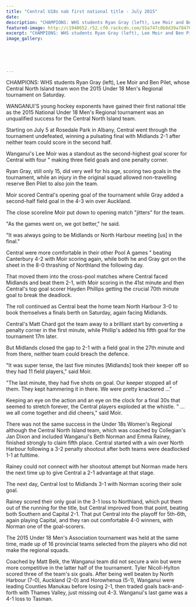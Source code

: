 ```yaml
---
title: "Central U18s nab first national title - July 2015"
date: 
description: "CHAMPIONS: WHS students Ryan Gray (left), Lee Moir and Ben Pilet, whose Central North Island team won the 2015 Under 18 Men's Regional on Saturday, Wanganui Chronicle article on 14/7/15..."
featured-image: http://c1940652.r52.cf0.rackcdn.com/55a747c0b8d39a7847000dc7/U18-Mens-Reg-Hockey,-14.7.15.jpg
excerpt: "CHAMPIONS: WHS students Ryan Gray (left), Lee Moir and Ben Pilet, whose Central North Island team won the 2015 Under 18 Men's Regional on Saturday."
image_gallery:
    
    
    
    
    
---
```


<p>CHAMPIONS: WHS students Ryan Gray (left), Lee Moir and Ben Pilet, whose Central North Island team won the 2015 Under 18 Men's Regional tournament on Saturday.</p>
<p>WANGANUI'S young hockey exponents have gained their first national title as the 2015 National Under 18 Men's Regional tournament was an unqualified success for the Central North Island team.</p>
<p>Starting on July 5 at Rosedale Park in Albany, Central went through the tournament undefeated, winning a pulsating final with Midlands 2-1 after neither team could score in the second half.</p>
<p>Wanganui's Lee Moir was a standout as the second-highest goal scorer for Central with four " making three field goals and one penalty corner.</p>
<p>Ryan Gray, still only 15, did very well for his age, scoring two goals in the tournament, while an injury in the original squad allowed non-travelling reserve Ben Pilet to also join the team.</p>
<p>Moir scored Central's opening goal of the tournament while Gray added a second-half field goal in the 4-3 win over Auckland.</p>
<p>The close scoreline Moir put down to opening match "jitters" for the team.</p>
<p>"As the games went on, we got better," he said.</p>
<p>"It was always going to be Midlands or North Harbour meeting [us] in the final."</p>
<p>Central were more comfortable in their other Pool A games " beating Canterbury 4-2 with Moir scoring again, while both he and Gray got on the sheet in the 8-0 thrashing of Northland the following day.</p>
<p>That moved them into the cross-pool matches where Central faced Midlands and beat them 2-1, with Moir scoring in the 41st minute and then Central's top goal scorer Hayden Phillips getting the crucial 70th minute goal to break the deadlock.</p>
<p>The roll continued as Central beat the home team North Harbour 3-0 to book themselves a finals berth on Saturday, again facing Midlands.</p>
<p>Central's Matt Chard got the team away to a brilliant start by converting a penalty corner in the first minute, while Phillip's added his fifth goal for the tournament 17m later.</p>
<p>But Midlands closed the gap to 2-1 with a field goal in the 27th minute and from there, neither team could breach the defence.</p>
<p>"It was super tense, the last five minutes [Midlands] took their keeper off so they had 11 field players," said Moir.</p>
<p>"The last minute, they had five shots on goal. Our keeper stopped all of them. They kept hammering it in there. We were pretty knackered ..."</p>
<p>Keeping an eye on the action and an eye on the clock for a final 30s that seemed to stretch forever, the Central players exploded at the whistle. " ... we all come together and did cheers," said Moir.</p>
<p>There was not the same success in the Under 18s Women's Regional although the Central North Island team, which was coached by Collegian's Jan Dixon and included Wanganui's Beth Norman and Emma Rainey, finished strongly to claim fifth place. Central started with a win over North Harbour following a 3-2 penalty shootout after both teams were deadlocked 1-1 at fulltime.</p>
<p>Rainey could not connect with her shootout attempt but Norman made hers the next time up to give Central a 2-1 advantage at that stage.</p>
<p>The next day, Central lost to Midlands 3-1 with Norman scoring their sole goal.</p>
<p>Rainey scored their only goal in the 3-1 loss to Northland, which put them out of the running for the title, but Central improved from that point, beating both Southern and Capital 2-1. That put Central into the playoff for 5th-6th, again playing Capital, and they ran out comfortable 4-0 winners, with Norman one of the goal-scorers.</p>
<p>The 2015 Under 18 Men's Association tournament was held at the same time, made up of 16 provincial teams selected from the players who did not make the regional squads.</p>
<p>Coached by Matt Belk, the Wanganui team did not secure a win but were more competitive in the latter half of the tournament. Tyler Nicoll-Hylton scored three of the team's six goals. After being well beaten by North Harbour (7-0), Auckland (2-0) and Horowhenua (5-1), Wanganui were leading Counties Manukau before losing 2-1, then traded goals back-and-forth with Thames Valley, just missing out 4-3. Wanganui's last game was a 4-1 loss to Tasman.</p>

